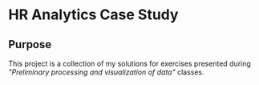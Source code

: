 # HR Analytics Case Study
## Purpose
This project is a collection of my solutions for exercises presented during _"Preliminary processing and visualization of data"_ classes.
